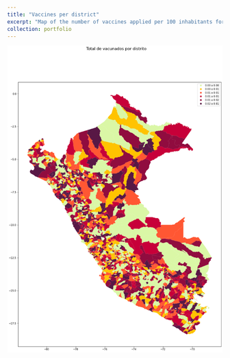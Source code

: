 ```yaml
---
title: "Vaccines per district"
excerpt: "Map of the number of vaccines applied per 100 inhabitants for each district in Peru <br/><img src='/images/vax_dist.png'>"
collection: portfolio
---
```


 ![](/images/vax_dist.png)
